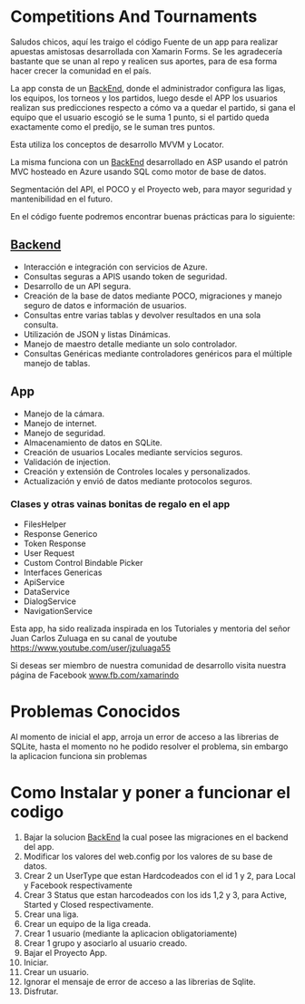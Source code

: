# Competitions And Tournaments

Saludos chicos, aquí les traigo el código Fuente de un app para realizar apuestas amistosas desarrollada con Xamarin Forms. Se les agradecería bastante que se unan al repo y realicen sus aportes, para de esa forma hacer crecer la comunidad en el país.

La app consta de un [BackEnd](https://github.com/sgermosen/TorneoPrediccionesBackEnd), donde el administrador configura las ligas, los equipos, los torneos y los partidos, luego desde el APP los usuarios realizan sus predicciones respecto a cómo va a quedar el partido, si gana el equipo que el usuario escogió se le suma 1 punto, si el partido queda exactamente como el predijo, se le suman tres puntos.

Esta utiliza los conceptos de desarrollo MVVM y Locator.

La misma funciona con un [BackEnd](https://github.com/sgermosen/TorneoPrediccionesBackEnd) desarrollado en ASP usando el patrón MVC hosteado en Azure usando SQL como motor de base de datos.

Segmentación del API, el POCO y el Proyecto web, para mayor seguridad y mantenibilidad en el futuro.

En el código fuente podremos encontrar buenas prácticas para lo siguiente:

## [Backend](https://github.com/sgermosen/TorneoPrediccionesBackEnd)

 - Interacción e integración con servicios de Azure.
 - Consultas seguras a APIS usando token de seguridad.
 - Desarrollo de un API segura.
 - Creación de la base de datos mediante POCO, migraciones y manejo seguro de datos e información de usuarios.
 - Consultas entre varias tablas y devolver resultados en una sola consulta.
 - Utilización de JSON y listas Dinámicas.
 - Manejo de maestro detalle mediante un solo controlador.
 - Consultas Genéricas mediante controladores genéricos para el múltiple manejo de tablas.

## App

 - Manejo de la cámara.
 - Manejo de internet.
 - Manejo de seguridad.
 - Almacenamiento de datos en SQLite.
 - Creación de usuarios Locales mediante servicios seguros.
 - Validación de injection.
 - Creación y extensión de Controles locales y personalizados.
 - Actualización y envió de datos mediante protocolos seguros.


### Clases y otras vainas bonitas de regalo en el app

 - FilesHelper
 - Response Generico
 - Token Response
 - User Request
 - Custom Control Bindable Picker
 - Interfaces Genericas
 - ApiService
 - DataService
 - DialogService
 - NavigationService

Esta app, ha sido realizada inspirada en los Tutoriales y mentoria del señor Juan Carlos Zuluaga en su canal de youtube https://www.youtube.com/user/jzuluaga55

Si deseas ser miembro de nuestra comunidad de desarrollo visita nuestra página de Facebook www.fb.com/xamarindo

# Problemas Conocidos

Al momento de inicial el app, arroja un error de acceso a las librerias de SQLite, hasta el momento no he podido resolver el problema, sin embargo la aplicacion funciona sin problemas

# Como Instalar y poner a funcionar el codigo

1. Bajar la solucion [BackEnd](https://github.com/sgermosen/TorneoPrediccionesBackEnd) la cual posee las migraciones en el backend del app.
2. Modificar los valores del web.config por los valores de su base de datos.
3. Crear 2 un UserType que estan Hardcodeados con el id 1 y 2, para Local y Facebook respectivamente
4. Crear 3 Status que estan harcodeados con los ids 1,2 y 3, para Active, Started y Closed respectivamente.
6. Crear una liga.
6. Crear un equipo de la liga creada.
7. Crear 1 usuario (mediante la aplicacion obligatoriamente)
8. Crear 1 grupo y asociarlo al usuario creado.
9. Bajar el Proyecto App.
10. Iniciar.
11. Crear un usuario.
12. Ignorar el mensaje de error de acceso a las librerias de Sqlite.
13. Disfrutar.